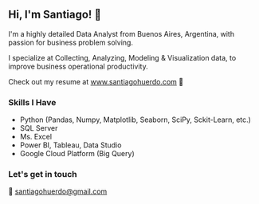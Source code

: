 ## Hi, I'm Santiago! 👋

I'm a highly detailed Data Analyst from Buenos Aires, Argentina, with passion for business problem solving.

I specialize at Collecting, Analyzing, Modeling & Visualization data, to improve business operational productivity.

Check out my resume at www.santiagohuerdo.com 🌟

### Skills I Have

- Python (Pandas, Numpy, Matplotlib, Seaborn, SciPy, Sckit-Learn, etc.)
- SQL Server
- Ms. Excel
- Power BI, Tableau, Data Studio
- Google Cloud Platform (Big Query)

### Let's get in touch

📩 santiagohuerdo@gmail.com
